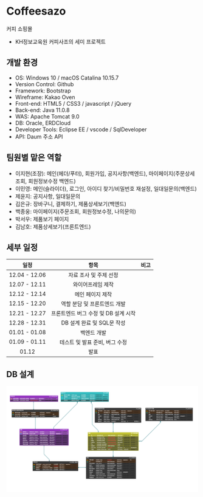 # Coffeesazo
커피 쇼핑몰
- KH정보교육원 커피사조의 세미 프로젝트
## 개발 환경
- OS: Windows 10 / macOS Catalina 10.15.7
- Version Control: Github
- Framework: Bootstrap
- Wireframe: Kakao Oven
- Front-end: HTML5 / CSS3 / javascript / jQuery
- Back-end: Java 11.0.8
- WAS: Apache Tomcat 9.0
- DB: Oracle, ERDCloud
- Developer Tools: Eclipse EE / vscode / SqlDeveloper
- API: Daum 주소 API

## 팀원별 맡은 역할
- 이지현(조장): 메인(헤더/푸터), 회원가입, 공지사항(백엔드), 마이페이지(주문상세조회, 회원정보수정 백엔드)
- 이민영: 메인(슬라이더), 로그인, 아이디 찾기/비밀번호 재설정, 일대일문의(백엔드)
- 제윤지: 공지사항, 일대일문의
- 김은규: 장바구니, 결제하기, 제품상세보기(백엔드)
- 백종웅: 마이페이지(주문조회, 회원정보수정, 나의문의)
- 박서우: 제품보기 페이지
- 김남호: 제품상세보기(프론트엔드)

## 세부 일정
|일정|항목|비고|
|:---:|:---:|---|
|12.04 - 12.06|자료 조사 및 주제 선정|
|12.07 - 12.11|와이어프레임 제작|
|12.12 - 12.14|메인 페이지 제작|
|12.15 - 12.20|역할 분담 및 프론트엔드 개발|
|12.21 - 12.27|프론트엔드 버그 수정 및 DB 설계 시작|
|12.28 - 12.31|DB 설계 완료 및 SQL문 작성|
|01.01 - 01.08|백엔드 개발
|01.09 - 01.11|테스트 및 발표 준비, 버그 수정|
|01.12|발표

## DB 설계
![커피사조DB](assets/커피사조.png)